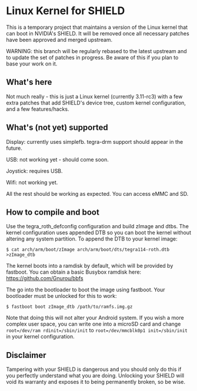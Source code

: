 Linux Kernel for SHIELD
=======================
This is a temporary project that maintains a version of the Linux kernel that can boot in NVIDIA's SHIELD. It will be removed once all necessary patches have been approved and merged upstream.

WARNING: this branch will be regularly rebased to the latest upstream and to update the set of patches in progress. Be aware of this if you plan to base your work on it.

What's here
-----------
Not much really - this is just a Linux kernel (currently 3.11-rc3) with a few extra patches that add SHIELD's device tree, custom kernel configuration, and a few features/hacks.

What's (not yet) supported
--------------------------
Display: currently uses simplefb. tegra-drm support should appear in the future.

USB: not working yet - should come soon.

Joystick: requires USB.

Wifi: not working yet.

All the rest should be working as expected. You can access eMMC and SD.

How to compile and boot
-----------------------
Use the tegra\_roth\_defconfig configuration and build zImage and dtbs. The kernel configuration uses appended DTB so you can boot the kernel without altering any system partition. To append the DTB to your kernel image:

    $ cat arch/arm/boot/zImage arch/arm/boot/dts/tegra114-roth.dtb >zImage_dtb

The kernel boots into a ramdisk by default, which will be provided by fastboot. You can obtain a basic Busybox ramdisk here: https://github.com/Gnurou/bbfs

The go into the bootloader to boot the image using fastboot. Your bootloader must be unlocked for this to work:

    $ fastboot boot zImage_dtb /path/to/ramfs.img.gz

Note that doing this will not alter your Android system. If you wish a more complex user space, you can write one into a microSD card and change `root=/dev/ram rdinit=/sbin/init` to `root=/dev/mmcblk0p1 init=/sbin/init` in your kernel configuration.

Disclaimer
----------
Tampering with your SHIELD is dangerous and you should only do this if you perfectly understand what you are doing. Unlocking your SHIELD will void its warranty and exposes it to being permanently broken, so be wise.
